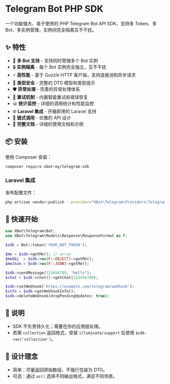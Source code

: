# Telegram Bot PHP SDK

一个功能强大、易于使用的 PHP Telegram Bot API SDK，支持多 Token、多 Bot、多实例管理，实例间完全隔离互不干扰。

## ✨ 特性

- 🤖 **多 Bot 支持** - 支持同时管理多个 Bot 实例
- 🔒 **实例隔离** - 每个 Bot 实例完全独立，互不干扰
- ⚡ **高性能** - 基于 Guzzle HTTP 客户端，支持连接池和异步请求
- 🎯 **类型安全** - 完整的 DTO 模型和类型提示
- 🛡️ **异常处理** - 完善的异常处理体系
- 🔄 **重试机制** - 内置智能重试和错误恢复
- 📊 **统计监控** - 详细的调用统计和性能监控
- 🌐 **Laravel 集成** - 开箱即用的 Laravel 支持
- 🎨 **链式调用** - 优雅的 API 设计
- 📝 **完整文档** - 详细的使用文档和示例

## 📦 安装

使用 Composer 安装：

```bash
composer require xbot-my/telegram-sdk
```

### Laravel 集成

发布配置文件：

```bash
php artisan vendor:publish --provider="XBot\Telegram\Providers\TelegramServiceProvider"
```

## 🚀 快速开始

```php
use XBot\Telegram\Bot;
use XBot\Telegram\Models\Response\ResponseFormat as F;

$sdk = Bot::token('YOUR_BOT_TOKEN');

$me = $sdk->getMe(); // array
$meObj  = $sdk->as(F::OBJECT)->getMe();
$meJson = $sdk->as(F::JSON)->getMe();

$sdk->sendMessage(123456789, "Hello");
$chat = $sdk->chat()->getChat(123456789);

$sdk->setWebhook('https://example.com/telegram/webhook');
$info = $sdk->getWebhookInfo();
$sdk->deleteWebhook(dropPendingUpdates: true);
```

## 📖 说明
- SDK 不负责持久化；需要在你的应用层处理。
- 若需 `collection` 返回格式，安装 `illuminate/support` 后使用 `$sdk->as('collection')`。

## 🧭 设计理念
- 简单：尽量返回原始数组，不强行包装为 DTO。
- 可选：通过 `as()` 选择不同输出格式，满足不同场景。
